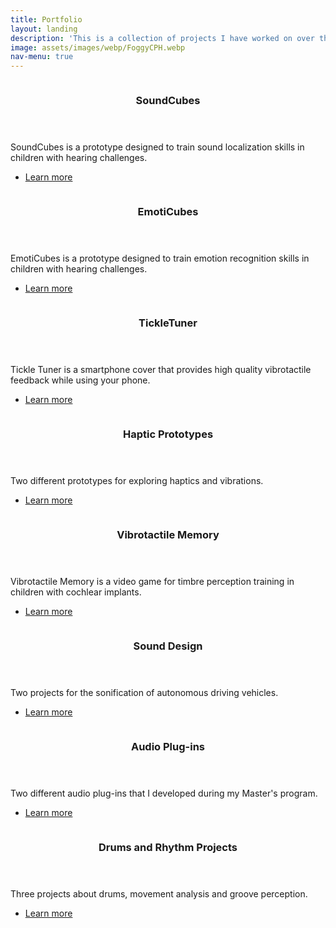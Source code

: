 ```yaml
---
title: Portfolio
layout: landing
description: 'This is a collection of projects I have worked on over the past few years.'
image: assets/images/webp/FoggyCPH.webp
nav-menu: true
---
```


<!-- Main -->
<div id="main">

<!-- One
<section id="one">
	<div class="inner">
		<header class="major">
			<h2>Sed amet aliquam</h2>
		</header>
		<p>Test.</p>
	</div>
</section> -->

<!-- Two -->
<section id="two" class="spotlights">
	<section>
		<a href="SoundCubes.html" class="image">
			<img src="{% link assets/images/webp/SoundCubes_User.webp %}" alt="" data-position="center center" />
		</a>
		<div class="content">
			<div class="inner">
				<header class="major">
					<h3>SoundCubes</h3>
				</header>
				<p>SoundCubes is a prototype designed to train sound localization skills in children with hearing challenges.</p>
				<ul class="actions">
					<li><a href="SoundCubes.html" class="button">Learn more</a></li>
				</ul>
			</div>
		</div>
	</section>
	<section>
		<a href="EmotiCubes.html" class="image">
			<img src="{% link assets/images/webp/EmotiCubes_Light.webp %}" alt="" data-position="center center" />
		</a>
		<div class="content">
			<div class="inner">
				<header class="major">
					<h3>EmotiCubes</h3>
				</header>
				<p>EmotiCubes is a prototype designed to train emotion recognition skills in children with hearing challenges.</p>
				<ul class="actions">
					<li><a href="EmotiCubes.html" class="button">Learn more</a></li>
				</ul>
			</div>
		</div>
	</section>
	<section>
		<a href="TickleTuner.html" class="image">
			<img src="{% link assets/images/webp/TickleTuner_Back.webp %}" alt="" data-position="top center" />
		</a>
		<div class="content">
			<div class="inner">
				<header class="major">
					<h3>TickleTuner</h3>
				</header>
				<p>Tickle Tuner is a smartphone cover that provides high quality vibrotactile feedback while using your phone.</p>
				<ul class="actions">
					<li><a href="TickleTuner.html" class="button">Learn more</a></li>
				</ul>
			</div>
		</div>
	</section>
	<section>
		<a href="HapticPrototypes.html" class="image">
			<img src="{% link assets/images/webp/iPad_Back2.webp %}" alt="" data-position="top center" />
		</a>
		<div class="content">
			<div class="inner">
				<header class="major">
					<h3>Haptic Prototypes</h3>
				</header>
				<p>Two different prototypes for exploring haptics and vibrations.</p>
				<ul class="actions">
					<li><a href="HapticPrototypes.html" class="button">Learn more</a></li>
				</ul>
			</div>
		</div>
	</section>
	<section>
		<a href="Videogame.html" class="image">
			<img src="{% link assets/images/webp/Vibrotactile_Videogame.webp %}" alt="" data-position="center center" />
		</a>
		<div class="content">
			<div class="inner">
				<header class="major">
					<h3>Vibrotactile Memory</h3>
				</header>
				<p>Vibrotactile Memory is a video game for timbre perception training in children with cochlear implants.</p>
				<ul class="actions">
					<li><a href="Videogame.html" class="button">Learn more</a></li>
				</ul>
			</div>
		</div>
	</section>
		<section>
		<a href="SoundDesign.html" class="image">
			<img src="{% link assets/images/webp/Car_Bubbles.webp %}" alt="" data-position="top center" />
		</a>
		<div class="content">
			<div class="inner">
				<header class="major">
					<h3>Sound Design</h3>
				</header>
				<p>Two projects for the sonification of autonomous driving vehicles.</p>
				<ul class="actions">
					<li><a href="SoundDesign.html" class="button">Learn more</a></li>
				</ul>
			</div>
		</div>
	</section>
	<section>
		<a href="Plugins.html" class="image">
			<img src="{% link assets/images/webp/DDSP_Plugin.webp %}" alt="" data-position="top center" />
		</a>
		<div class="content">
			<div class="inner">
				<header class="major">
					<h3>Audio Plug-ins</h3>
				</header>
				<p>Two different audio plug-ins that I developed during my Master's program.</p>
				<ul class="actions">
					<li><a href="Plugins.html" class="button">Learn more</a></li>
				</ul>
			</div>
		</div>
	</section>
	<section>
		<a href="DrumsProjects.html" class="image">
			<img src="{% link assets/images/webp/LMA_Skeleton.webp %}" alt="" data-position="center center" />
		</a>
		<div class="content">
			<div class="inner">
				<header class="major">
					<h3>Drums and Rhythm Projects</h3>
				</header>
				<p>Three projects about drums, movement analysis and groove perception.</p>
				<ul class="actions">
					<li><a href="DrumsProjects.html" class="button">Learn more</a></li>
				</ul>
			</div>
		</div>
	</section>
	

<!-- Three
<section id="three">
	<div class="inner">
		<header class="major">
			<h2>Massa libero</h2>
		</header>
		<p>Nullam et orci eu lorem consequat tincidunt vivamus et sagittis libero. Mauris aliquet magna magna sed nunc rhoncus pharetra. Pellentesque condimentum sem. In efficitur ligula tate urna. Maecenas laoreet massa vel lacinia pellentesque lorem ipsum dolor. Nullam et orci eu lorem consequat tincidunt. Vivamus et sagittis libero. Mauris aliquet magna magna sed nunc rhoncus amet pharetra et feugiat tempus.</p>
		<ul class="actions">
			<li><a href="generic.html" class="button next">Get Started</a></li>
		</ul>
	</div>
</section>
</div> -->
